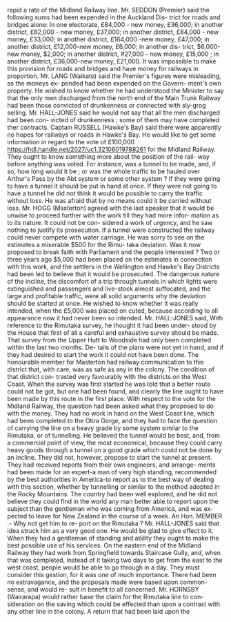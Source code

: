 rapid a rate of the Midland Railway line. Mr. SEDDON (Premier) said the following sums had been expended in the Auckland Dis- trict for roads and bridges alone: In one electorate, £84,000 - new money, £36,000; in another district, £82,000 - new money, £37,000; in another district, £84,000 - new money, £33,000; in another district, £164,000 -new money, £47,000; in another district, £12,000-new money, £6,000; in another dis- trict, $6,000-new money, $2,000; in another district, #27,000 - new money, £15,000 ; in another district, £36,000-new money, £21,000. It was impossible to make this provision for roads and bridges and have money for railways in proportion. Mr. LANG (Waikato) said the Premier's figures were misleading, as the moneys ex- pended had been expended on the Govern- ment's own property. He wished to know whether he had understood the Minister to say that the only men discharged from the north end of the Main Trunk Railway had been those convicted of drunkenness or connected with sly-grog selling. Mr. HALL-JONES said he would not say that all the men discharged had been con- victed of drunkenness ; some of them may have completed ther contracts. Captain RUSSELL (Hawke's Bay) said there were apparently no hopes for railways or roads in Hawke's Bay. He would like to get some information in regard to the vote of £100,000 https://hdl.handle.net/2027/uc1.32106019788261 for the Midland Railway. They ought to know something more about the position of the rail- way before anything was voted. For instance, was a tunnel to be made, and, if so, how long would it be ; or was the whole traffic to be hauled over Arthur's Pass by the Abt system or some other system ? If they were going to have a tunnel it should be put in hand at once. If they were not going to have a tunnel he did not think it would be possible to carry the traffic without loss. He was afraid that by no means could it be carried without loss. Mr. HOGG (Masterton) agreed with the last speaker that it would be unwise to proceed further with the work till they had more infor- mation as to its nature. It could not be con- sidered a work of urgency, and he saw nothing to justify its prosecution. If a tunnel were constructed the railway could never compete with water carriage. He was sorry to see on the estimates a miserable $500 for the Rimu- taka deviation. Was it now proposed to break faith with Parliament and the people interested ? Two or three years ago $5,000 had been placed on the estimates in connection with this work, and the settlers in the Wellington and Hawke's Bay Districts had been led to believe that it would be prosecuted. The dangerous nature of the incline, the discomfort of a trip through tunnels in which lights were extinguished and passengers and live-stock almost suffocated, and the large and profitable traffic, were all solid arguments why the deviation should be started at once. He wished to know whether it was really intended, when the £5,000 was placed on cuted, because according to all appearance now it had never been so intended. Mr. HALL-JONES said, With reference to the Rimutaka survey, he thought it had been under- stood by the House that first of all a careful and exhaustive survey should be made. That survey from the Upper Hutt to Woodside had only been completed within the last two months. De- tails of the plans were not yet in hand, and if they had desired to start the work it could not have been done. The honourable member for Masterton had railway communication to this district that, with care, was as safe as any in the colony. The condition of that district con- trasted very favourably with the districts on the West Coast. When the survey was first started he was told that a better route could not be got, but one had been found, and clearly the line ought to have been made by this route in the first place. With respect to the vote for the Midland Railway, the question had been asked what they proposed to do with the money. They had no work in hand on the West Coast line, which had been completed to the Otira Gorge, and they had to face the question of carrying the line on a heavy grade by some system similar to the Rimutaka, or of tunnelling. He believed the tunnel would be best, and, from a commercial point of view, the most economical, because they could carry heavy goods through a tunnel on a good grade which could not be done by an incline. They did not, however, propose to start the tunnel at present. They had received reports from their own engineers, and arrange- ments had been made for an expert-a man of very high standing, recommended by the best authorities in America-to report as to the best way of dealing with this section, whether by tunnelling or similar to the method adopted in the Rocky Mountains. The country had been well explored, and he did not believe they could find in the world any man better able to report upon the subject than the gentleman who was coming from America, and was ex- pected to leave for New Zealand in the course of a week. An Hon. MEMBER .- Why not get him to re- port on the Rimutaka ? Mr. HALL-JONES said that idea struck him as a very good one. He would be glad to give effect to it. When they had a gentleman of standing and ability they ought to make the best possible use of his services. On the eastern end of the Midland Railway they had work from Springfield towards Staircase Gully, and, when that was completed, instead of it taking two days to get from the east to the west coast, people would be able to go through in a day. They must consider this gestion, for it was one of much importance. There had been no extravagance, and the proposals made were based upon common-sense, and would re- sult in benefit to all concerned. Mr. HORNSBY (Wairarapa) would rather base the claim for the Rimutaka line to con- sideration on the saving which could be effected than upon a contrast with any other line in the colony. A return that had been laid upon the 